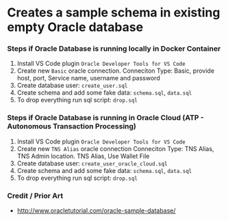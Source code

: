 # Creates a sample schema in existing empty Oracle database

### Steps if Oracle Database is running locally in Docker Container
1. Install VS Code plugin `Oracle Developer Tools for VS Code`
2. Create new `Basic` oracle connection. Conneciton Type: Basic, provide host, port, Service name, username and password
3. Create database user:                  `create_user.sql`
4. Create schema and add some fake data:  `schema.sql`, `data.sql`
5. To drop everything run sql script:     `drop.sql`

### Steps if Oracle Database is running in Oracle Cloud (ATP - Autonomous Transaction Processing)
1. Install VS Code plugin `Oracle Developer Tools for VS Code`
2. Create new `TNS Alias` oracle connection Conneciton Type: TNS Alias, TNS Admin location. TNS Alias, Use Wallet File
3. Create database user:                  `create_user_oracle_cloud.sql`
4. Create schema and add some fake data:  `schema.sql`, `data.sql`
5. To drop everything run sql script:     `drop.sql`

### Credit / Prior Art
-  http://www.oracletutorial.com/oracle-sample-database/
